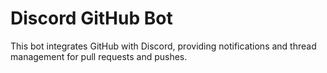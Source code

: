 # Discord GitHub Bot

This bot integrates GitHub with Discord, providing notifications and thread management for pull requests and pushes.
